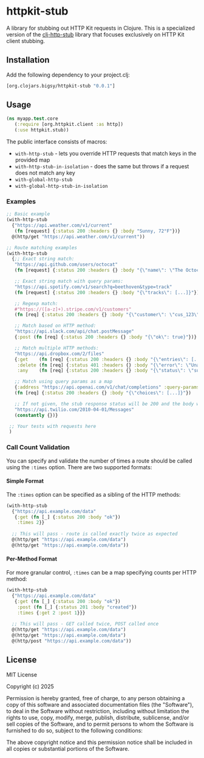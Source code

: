 # httpkit-stub

A library for stubbing out HTTP Kit requests in Clojure. This is a specialized version of the [clj-http-stub](https://github.com/Bigsy/clj-http-stub) library that focuses exclusively on HTTP Kit client stubbing.

## Installation

Add the following dependency to your project.clj:

```clojure
[org.clojars.bigsy/httpkit-stub "0.0.1"]
```

## Usage

```clojure
(ns myapp.test.core
   (:require [org.httpkit.client :as http])
   (:use httpkit.stub))
```

The public interface consists of macros:

* `with-http-stub` - lets you override HTTP requests that match keys in the provided map
* `with-http-stub-in-isolation` - does the same but throws if a request does not match any key
* `with-global-http-stub`
* `with-global-http-stub-in-isolation`

### Examples

```clojure
;; Basic example
(with-http-stub
  {"https://api.weather.com/v1/current"
   (fn [request] {:status 200 :headers {} :body "Sunny, 72°F"})}
  @(http/get "https://api.weather.com/v1/current"))

;; Route matching examples
(with-http-stub
  {;; Exact string match:
   "https://api.github.com/users/octocat"
   (fn [request] {:status 200 :headers {} :body "{\"name\": \"The Octocat\"}"})

   ;; Exact string match with query params:
   "https://api.spotify.com/v1/search?q=beethoven&type=track"
   (fn [request] {:status 200 :headers {} :body "{\"tracks\": [...]}"})

   ;; Regexp match:
   #"https://([a-z]+).stripe.com/v1/customers"
   (fn [req] {:status 200 :headers {} :body "{\"customer\": \"cus_123\"}"})

   ;; Match based on HTTP method:
   "https://api.slack.com/api/chat.postMessage"
   {:post (fn [req] {:status 200 :headers {} :body "{\"ok\": true}"})}

   ;; Match multiple HTTP methods:
   "https://api.dropbox.com/2/files"
   {:get    (fn [req] {:status 200 :headers {} :body "{\"entries\": [...]}"})
    :delete (fn [req] {:status 401 :headers {} :body "{\"error\": \"Unauthorized\"}"})
    :any    (fn [req] {:status 200 :headers {} :body "{\"status\": \"success\"}"})}

   ;; Match using query params as a map
   {:address "https://api.openai.com/v1/chat/completions" :query-params {:model "gpt-4"}}
   (fn [req] {:status 200 :headers {} :body "{\"choices\": [...]}"})

   ;; If not given, the stub response status will be 200 and the body will be "".
   "https://api.twilio.com/2010-04-01/Messages"
   (constantly {})}

 ;; Your tests with requests here
 )
```

### Call Count Validation

You can specify and validate the number of times a route should be called using the `:times` option. There are two supported formats:

#### Simple Format
The `:times` option can be specified as a sibling of the HTTP methods:

```clojure
(with-http-stub
  {"https://api.example.com/data"
   {:get (fn [_] {:status 200 :body "ok"})
    :times 2}}
  
  ;; This will pass - route is called exactly twice as expected
  @(http/get "https://api.example.com/data")
  @(http/get "https://api.example.com/data"))
```

#### Per-Method Format
For more granular control, `:times` can be a map specifying counts per HTTP method:

```clojure
(with-http-stub
  {"https://api.example.com/data"
   {:get (fn [_] {:status 200 :body "ok"})
    :post (fn [_] {:status 201 :body "created"})
    :times {:get 2 :post 1}}}
  
  ;; This will pass - GET called twice, POST called once
  @(http/get "https://api.example.com/data")
  @(http/get "https://api.example.com/data")
  @(http/post "https://api.example.com/data"))
```



## License

MIT License

Copyright (c) 2025

Permission is hereby granted, free of charge, to any person obtaining a copy
of this software and associated documentation files (the "Software"), to deal
in the Software without restriction, including without limitation the rights
to use, copy, modify, merge, publish, distribute, sublicense, and/or sell
copies of the Software, and to permit persons to whom the Software is
furnished to do so, subject to the following conditions:

The above copyright notice and this permission notice shall be included in all
copies or substantial portions of the Software.
